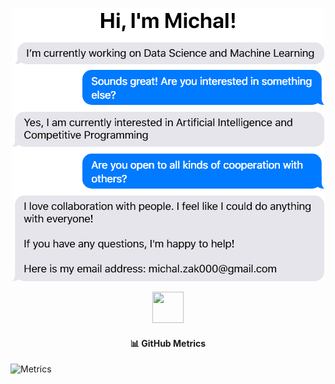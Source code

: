 <p align = "center">
  <img src = "https://github.com/MichalZak17/MichalZak17/blob/main/Bubbles%20Github.png"/>
</p>

<p align="center">
  <a href="https://github.com/JayantGoel001">
    <img height="50" width="50" src="https://cdn.jsdelivr.net/npm/simple-icons@3.0.1/icons/github.svg">  
  </a>
  <h4 align="center">📊 GitHub Metrics</h4>
</p>

![Metrics](https://metrics.lecoq.io/MichalZak17)
